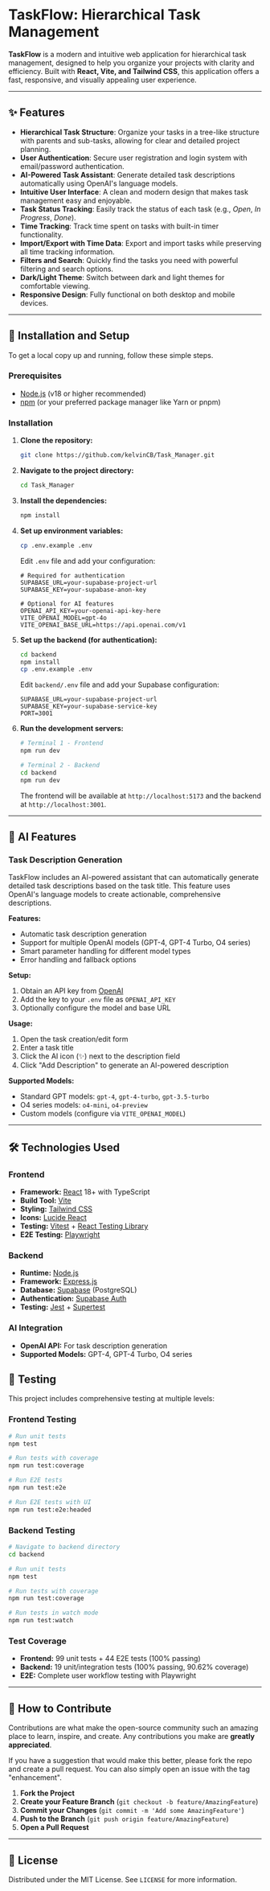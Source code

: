 # TaskFlow: Hierarchical Task Management



**TaskFlow** is a modern and intuitive web application for hierarchical task management, designed to help you organize your projects with clarity and efficiency. Built with **React, Vite, and Tailwind CSS**, this application offers a fast, responsive, and visually appealing user experience.

---

## ✨ Features

-   **Hierarchical Task Structure**: Organize your tasks in a tree-like structure with parents and sub-tasks, allowing for clear and detailed project planning.
-   **User Authentication**: Secure user registration and login system with email/password authentication.
-   **AI-Powered Task Assistant**: Generate detailed task descriptions automatically using OpenAI's language models.
-   **Intuitive User Interface**: A clean and modern design that makes task management easy and enjoyable.
-   **Task Status Tracking**: Easily track the status of each task (e.g., *Open*, *In Progress*, *Done*).
-   **Time Tracking**: Track time spent on tasks with built-in timer functionality.
-   **Import/Export with Time Data**: Export and import tasks while preserving all time tracking information.
-   **Filters and Search**: Quickly find the tasks you need with powerful filtering and search options.
-   **Dark/Light Theme**: Switch between dark and light themes for comfortable viewing.
-   **Responsive Design**: Fully functional on both desktop and mobile devices.

---

## 🚀 Installation and Setup

To get a local copy up and running, follow these simple steps.

### Prerequisites

-   [Node.js](https://nodejs.org/) (v18 or higher recommended)
-   [npm](https://www.npmjs.com/) (or your preferred package manager like Yarn or pnpm)

### Installation

1.  **Clone the repository:**
    ```sh
    git clone https://github.com/kelvinCB/Task_Manager.git
    ```
2.  **Navigate to the project directory:**
    ```sh
    cd Task_Manager
    ```
3.  **Install the dependencies:**
    ```sh
    npm install
    ```
4.  **Set up environment variables:**
    ```sh
    cp .env.example .env
    ```
    Edit `.env` file and add your configuration:
    ```
    # Required for authentication
    SUPABASE_URL=your-supabase-project-url
    SUPABASE_KEY=your-supabase-anon-key
    
    # Optional for AI features
    OPENAI_API_KEY=your-openai-api-key-here
    VITE_OPENAI_MODEL=gpt-4o
    VITE_OPENAI_BASE_URL=https://api.openai.com/v1
    ```

5.  **Set up the backend (for authentication):**
    ```sh
    cd backend
    npm install
    cp .env.example .env
    ```
    Edit `backend/.env` file and add your Supabase configuration:
    ```
    SUPABASE_URL=your-supabase-project-url
    SUPABASE_KEY=your-supabase-service-key
    PORT=3001
    ```

6.  **Run the development servers:**
    ```sh
    # Terminal 1 - Frontend
    npm run dev
    
    # Terminal 2 - Backend
    cd backend
    npm run dev
    ```
    The frontend will be available at `http://localhost:5173` and the backend at `http://localhost:3001`.

---

## 🤖 AI Features

### Task Description Generation

TaskFlow includes an AI-powered assistant that can automatically generate detailed task descriptions based on the task title. This feature uses OpenAI's language models to create actionable, comprehensive descriptions.

**Features:**
- Automatic task description generation
- Support for multiple OpenAI models (GPT-4, GPT-4 Turbo, O4 series)
- Smart parameter handling for different model types
- Error handling and fallback options

**Setup:**
1. Obtain an API key from [OpenAI](https://platform.openai.com/api-keys)
2. Add the key to your `.env` file as `OPENAI_API_KEY`
3. Optionally configure the model and base URL

**Usage:**
1. Open the task creation/edit form
2. Enter a task title
3. Click the AI icon (✨) next to the description field
4. Click "Add Description" to generate an AI-powered description

**Supported Models:**
- Standard GPT models: `gpt-4`, `gpt-4-turbo`, `gpt-3.5-turbo`
- O4 series models: `o4-mini`, `o4-preview`
- Custom models (configure via `VITE_OPENAI_MODEL`)

---

## 🛠️ Technologies Used

### Frontend
-   **Framework:** [React](https://reactjs.org/) 18+ with TypeScript
-   **Build Tool:** [Vite](https://vitejs.dev/)
-   **Styling:** [Tailwind CSS](https://tailwindcss.com/)
-   **Icons:** [Lucide React](https://lucide.dev/guide/packages/lucide-react)
-   **Testing:** [Vitest](https://vitest.dev/) + [React Testing Library](https://testing-library.com/docs/react-testing-library/intro/)
-   **E2E Testing:** [Playwright](https://playwright.dev/)

### Backend
-   **Runtime:** [Node.js](https://nodejs.org/)
-   **Framework:** [Express.js](https://expressjs.com/)
-   **Database:** [Supabase](https://supabase.com/) (PostgreSQL)
-   **Authentication:** [Supabase Auth](https://supabase.com/docs/guides/auth)
-   **Testing:** [Jest](https://jestjs.io/) + [Supertest](https://github.com/visionmedia/supertest)

### AI Integration
-   **OpenAI API:** For task description generation
-   **Supported Models:** GPT-4, GPT-4 Turbo, O4 series

## 🧪 Testing

This project includes comprehensive testing at multiple levels:

### Frontend Testing
```bash
# Run unit tests
npm test

# Run tests with coverage
npm run test:coverage

# Run E2E tests
npm run test:e2e

# Run E2E tests with UI
npm run test:e2e:headed
```

### Backend Testing
```bash
# Navigate to backend directory
cd backend

# Run unit tests
npm test

# Run tests with coverage
npm run test:coverage

# Run tests in watch mode
npm run test:watch
```

### Test Coverage
- **Frontend:** 99 unit tests + 44 E2E tests (100% passing)
- **Backend:** 19 unit/integration tests (100% passing, 90.62% coverage)
- **E2E:** Complete user workflow testing with Playwright

---

## 🤝 How to Contribute

Contributions are what make the open-source community such an amazing place to learn, inspire, and create. Any contributions you make are **greatly appreciated**.

If you have a suggestion that would make this better, please fork the repo and create a pull request. You can also simply open an issue with the tag "enhancement".

1.  **Fork the Project**
2.  **Create your Feature Branch** (`git checkout -b feature/AmazingFeature`)
3.  **Commit your Changes** (`git commit -m 'Add some AmazingFeature'`)
4.  **Push to the Branch** (`git push origin feature/AmazingFeature`)
5.  **Open a Pull Request**

---

## 📄 License

Distributed under the MIT License. See `LICENSE` for more information.